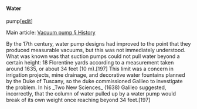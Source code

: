 #### Water
pump[[edit](/w/index.php?title=Galileo\_Galilei&action=edit&section=25 "Edit
section: Water pump")]

Main article: [Vacuum pump § History](/wiki/Vacuum\_pump#History "Vacuum pump")

By the 17th century, water pump designs had improved to the point that they
produced measurable vacuums, but this was not immediately understood. What was
known was that suction pumps could not pull water beyond a certain height: 18
Florentine yards according to a measurement taken around 1635, or about 34
feet (10 m).[197] This limit was a concern in irrigation projects, mine
drainage, and decorative water fountains planned by the Duke of Tuscany, so
the duke commissioned Galileo to investigate the problem. In his \_Two New
Sciences\_ (1638) Galileo suggested, incorrectly, that the column of water
pulled up by a water pump would break of its own weight once reaching beyond
34 feet.[197]
